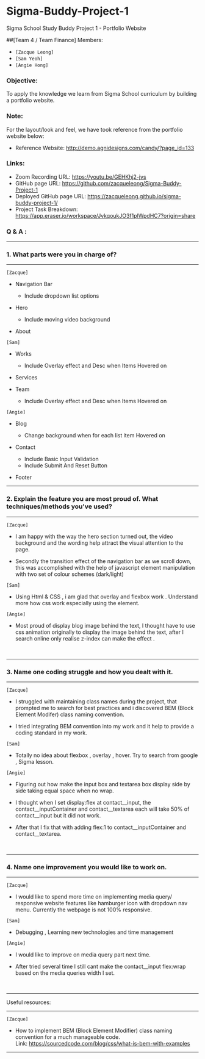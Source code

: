 # Sigma-Buddy-Project-1
Sigma School Study Buddy Project 1 - Portfolio Website

##[Team 4 / Team Finance]
Members:
- `[Zacque Leong]`
- `[Sam Yeoh]`
- `[Angie Hong]`

### Objective:<br />
To apply the knowledge we learn from Sigma School curriculum by building a portfolio website.

### Note:<br /> 
For the layout/look and feel, we have took reference from the portfolio website below:
- Reference Website: http://demo.agnidesigns.com/candy/?page_id=133

### Links:
- Zoom Recording URL: https://youtu.be/GEHKhj2-jvs
- GitHub page URL: https://github.com/zacqueleong/Sigma-Buddy-Project-1
- Deployed GitHub page URL: https://zacqueleong.github.io/sigma-buddy-project-1/
- Project Task Breakdown: https://app.eraser.io/workspace/JvkqoukJO3f1plWpdHC7?origin=share

### Q & A :

- - - -
### 1. What parts were you in charge of?
- - - -
`[Zacque]`
- Navigation Bar
  * Include dropdown list options

- Hero
  * Include moving video background

- About

`[Sam]`
- Works
  * Include Overlay effect and Desc when Items Hovered on

- Services

- Team
  * Include Overlay effect and Desc when Items Hovered on

`[Angie]`
- Blog
  * Change background when for each list item Hovered on

- Contact
  * Include Basic Input Validation 
  * Include Submit And Reset Button

- Footer<br />

- - - -
### 2. Explain the feature you are most proud of. What techniques/methods you've used?
- - - -
`[Zacque]`
- I am happy with the way the hero section turned out, the video background and the wording help attract the visual attention to the page.

- Secondly the transition effect of the navigation bar as we scroll down, this was accomplished with the help of javascript element manipulation with two set of colour schemes (dark/light)

`[Sam]`
- Using Html & CSS , i am glad that overlay and flexbox work . Understand more how css work especially using the element. 

`[Angie]`
- Most proud of display blog image behind the text, I thought have to use css animation originally to display the image behind the text, after I search online only realise z-index can make the effect .
<br />

- - - -
### 3. Name one coding struggle and how you dealt with it.
- - - -
`[Zacque]`
- I struggled with maintaining class names during the project, that prompted me to search for best practices and i discovered BEM (Block Element Modifer) class naming convention. 

- I tried integrating BEM convention into my work and it help to provide a coding standard in my work.

`[Sam]`
- Totally no idea about flexbox , overlay , hover. Try to search from google , Sigma lesson.

`[Angie]`
- Figuring out how make the input box and textarea box display side by side taking equal space when no wrap. 

- I thought when I set display:flex at contact__input, the contact__inputContainer and contact__textarea each will take 50% of contact__input but it did not work.

- After that I fix that with adding flex:1 to contact__inputContainer and contact__textarea.
<br />

- - - -
### 4. Name one improvement you would like to work on.
- - - -
`[Zacque]`
- I would like to spend more time on implementing media query/ responsive website features like hamburger icon with dropdown nav menu. Currently the webpage is not 100% responsive.

`[Sam]`
- Debugging , Learning new technologies and time management 

`[Angie]`
- I would like to improve on media query part next time. 

- After tried several time I still cant make the contact__input flex:wrap based on the media queries width I set. 

<br />

- - - -
Useful resources:
- - - -

`[Zacque]` <br />

- How to implement BEM (Block Element Modifier) class naming convention for a much manageable code. <br /> Link: https://sourcedcode.com/blog/css/what-is-bem-with-examples

---
